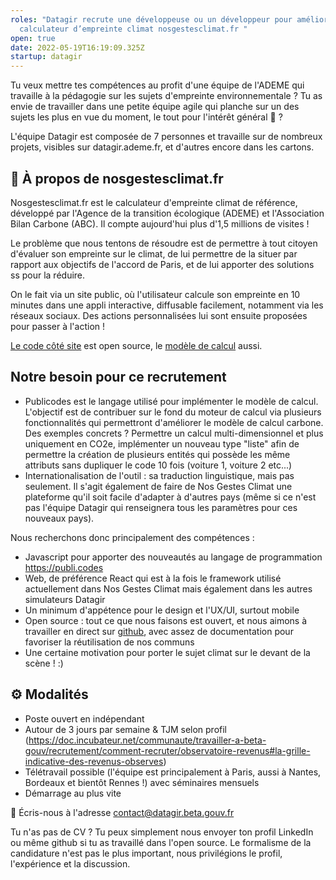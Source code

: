 ```yaml
---
roles: "Datagir recrute une développeuse ou un développeur pour améliorer le
  calculateur d’empreinte climat nosgestesclimat.fr "
open: true
date: 2022-05-19T16:19:09.325Z
startup: datagir
---
```

Tu veux mettre tes compétences au profit d'une équipe de l'ADEME qui travaille à la pédagogie sur les sujets d'empreinte environnementale ? Tu as envie de travailler dans une petite équipe agile qui planche sur un des sujets les plus en vue du moment, le tout pour l'intérêt général 🥁 ?

L'équipe Datagir est composée de 7 personnes et travaille sur de nombreux projets, visibles sur datagir.ademe.fr, et d'autres encore dans les cartons.

## 📑 À propos de nosgestesclimat.fr

Nosgestesclimat.fr est le calculateur d'empreinte climat de référence, développé par l'Agence de la transition écologique (ADEME) et l'Association Bilan Carbone (ABC). Il compte aujourd'hui plus d'1,5 millions de visites !

Le problème que nous tentons de résoudre est de permettre à tout citoyen d'évaluer son empreinte sur le climat, de lui permettre de la situer par rapport aux objectifs de l'accord de Paris, et de lui apporter des solutions ss pour la réduire.

On le fait via un site public, où l'utilisateur calcule son empreinte en 10 minutes dans une appli interactive, diffusable facilement, notamment via les réseaux sociaux. Des actions personnalisées lui sont ensuite proposées pour passer à l'action !

[Le code côté site](https://github.com/datagir/nosgestesclimat-site) est open source, le [modèle de calcul](https://github.com/datagir/nosgestesclimat) aussi. 

## Notre besoin pour ce recrutement

- Publicodes est le langage utilisé pour implémenter le modèle de calcul. L'objectif est de contribuer sur le fond du moteur de calcul via plusieurs fonctionnalités qui permettront d'améliorer le modèle de calcul carbone. Des exemples concrets ? Permettre un calcul multi-dimensionnel et plus uniquement en CO2e, implémenter un nouveau type "liste" afin de permettre la création de plusieurs entités qui possède les même attributs sans dupliquer le code 10 fois (voiture 1, voiture 2 etc...)
- Internationalisation de l'outil : sa traduction linguistique, mais pas seulement. Il s'agit également de faire de Nos Gestes Climat une plateforme qu'il soit facile d'adapter à d'autres pays (même si ce n'est pas l'équipe Datagir qui renseignera tous les paramètres pour ces nouveaux pays). 



Nous recherchons donc principalement des compétences : 

- Javascript pour apporter des nouveautés au langage de programmation https://publi.codes
- Web, de préférence React qui est à la fois le framework utilisé actuellement dans Nos Gestes Climat mais également dans les autres simulateurs Datagir
- Un minimum d'appétence pour le design et l'UX/UI, surtout mobile
- Open source : tout ce que nous faisons est ouvert, et nous aimons à travailler en direct sur [github](https://github.com/datagir), avec assez de documentation pour favoriser la réutilisation de nos communs
- Une certaine motivation pour porter le sujet climat sur le devant de la scène ! :)



## ⚙️ Modalités

- Poste ouvert en indépendant
- Autour de 3 jours par semaine & TJM selon profil (https://doc.incubateur.net/communaute/travailler-a-beta-gouv/recrutement/comment-recruter/observatoire-revenus#la-grille-indicative-des-revenus-observes)
- Télétravail possible (l'équipe est principalement à Paris, aussi à Nantes, Bordeaux et bientôt Rennes !) avec séminaires mensuels
- Démarrage au plus vite


💌 Écris-nous à l'adresse contact@datagir.beta.gouv.fr

Tu n'as pas de CV ? Tu peux simplement nous envoyer ton profil LinkedIn ou même github si tu as travaillé dans l'open source. Le formalisme de la candidature n'est pas le plus important, nous privilégions le profil, l'expérience et la discussion. 
